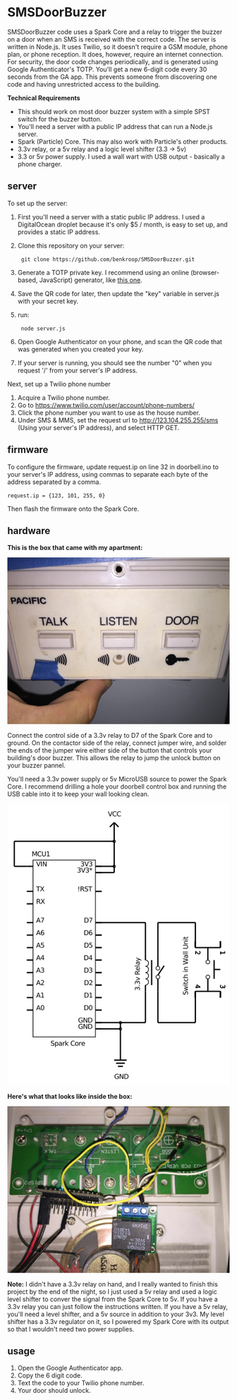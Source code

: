 SMSDoorBuzzer
=====

SMSDoorBuzzer code uses a Spark Core and a relay to trigger the buzzer on a door when an SMS is received with the correct code. The server is written in Node.js. It uses Twilio, so it doesn't require a GSM module, phone plan, or phone reception. It does, however, require an internet connection. For security, the door code changes periodically, and is generated using Google Authenticator's TOTP. You'll get a new 6-digit code every 30 seconds from the GA app. This prevents someone from discovering one code and having unrestricted access to the building.

**Technical Requirements**

- This should work on most door buzzer system with a simple SPST switch for the buzzer button. 
- You'll need a server with a public IP address that can run a Node.js server.
- Spark (Particle) Core. This may also work with Particle's other products.
- 3.3v relay, or a 5v relay and a logic level shifter (3.3 -> 5v)
- 3.3 or 5v power supply. I used a wall wart with USB output - basically a phone charger.

server
------

To set up the server:

1. First you'll need a server with a static public IP address. I used a DigitalOcean droplet because it's only $5 / month, is easy to set up, and provides a static IP address.
2. Clone this repository on your server:

		git clone https://github.com/benkroop/SMSDoorBuzzer.git

3. Generate a TOTP private key. I recommend using an online (browser-based, JavaScript) generator, like [this one](http://blog.tinisles.com/2011/10/google-authenticator-one-time-password-algorithm-in-javascript/ "TOTP Generator"). 
4. Save the QR code for later, then update the "key" variable in server.js with your secret key.
5. run:

		node server.js

6. Open Google Authenticator on your phone, and scan the QR code that was generated when you created your key.
7. If your server is running, you should see the number "0" when you request '/' from your server's IP address.

Next, set up a Twilio phone number

1. Acquire a Twilio phone number. 
2. Go to https://www.twilio.com/user/account/phone-numbers/
3. Click the phone number you want to use as the house number.
4. Under SMS & MMS, set the request url to http://123.104.255.255/sms (Using your server's IP address), and select HTTP GET.

firmware
--------

To configure the firmware, update request.ip on line 32 in doorbell.ino to your server's IP address, using commas to separate each byte of the address separated by a comma. 

	request.ip = {123, 101, 255, 0}

Then flash the firmware onto the Spark Core.

hardware
--------

**This is the box that came with my apartment:**

![Front](/circuit/outside.jpg)

Connect the control side of a 3.3v relay to D7 of the Spark Core and to ground. On the contactor side of the relay, connect jumper wire, and solder the ends of the jumper wire either side of the button that controls your building's door buzzer. This allows the relay to jump the unlock button on your buzzer pannel. 

You'll need a 3.3v power supply or 5v MicroUSB source to power the Spark Core. I recommend drilling a hole your doorbell control box and running the USB cable into it to keep your wall looking clean. 

![Schematic](/circuit/schematic.png)

**Here's what that looks like inside the box:**

![Boards](/circuit/Boards+Relay.jpg)


**Note:** I didn't have a 3.3v relay on hand, and I really wanted to finish this project by the end of the night, so I just used a 5v relay and used a logic level shifter to conver the signal from the Spark Core to 5v. If you have a 3.3v relay you can just follow the instructions written. If you have a 5v relay, you'll need a level shifter, and a 5v source in addition to your 3v3. My level shifter has a 3.3v regulator on it, so I  powered my Spark Core with its output so that I wouldn't need two power supplies.

usage
-----

1. Open the Google Authenticator app.
2. Copy the 6 digit code.
3. Text the code to your Twilio phone number.
4. Your door should unlock.
